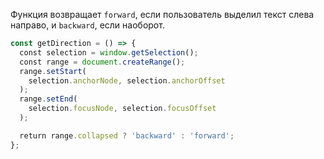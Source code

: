 Функция возвращает `forward`, если пользователь выделил текст слева направо, и `backward`, если наоборот.

```javascript
const getDirection = () => {
  const selection = window.getSelection();
  const range = document.createRange();
  range.setStart(
    selection.anchorNode, selection.anchorOffset
  );
  range.setEnd(
    selection.focusNode, selection.focusOffset
  );

  return range.collapsed ? 'backward' : 'forward';
};
```
